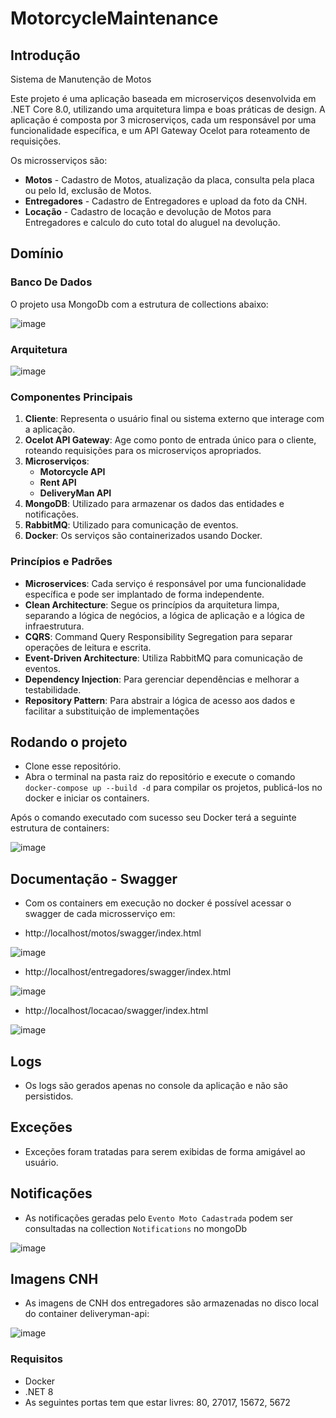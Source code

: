 
# MotorcycleMaintenance

## Introdução

Sistema de Manutenção de Motos 

Este projeto é uma aplicação baseada em microserviços desenvolvida em .NET Core 8.0, utilizando uma arquitetura limpa e boas práticas de design. A aplicação é composta por 3 microserviços, cada um responsável por uma funcionalidade específica, e um API Gateway Ocelot para roteamento de requisições.

Os microsserviços são:
- **Motos** - Cadastro de Motos, atualização da placa, consulta pela placa ou pelo Id, exclusão de Motos.
- **Entregadores** - Cadastro de Entregadores e upload da foto da CNH.
- **Locação** - Cadastro de locação e devolução de Motos para Entregadores e calculo do cuto total do aluguel na devolução.

## Domínio

### Banco De Dados

O projeto usa MongoDb com a estrutura de collections abaixo:

![image](https://github.com/user-attachments/assets/5aeb1c43-b160-48f7-b90d-c17c6bb3710f)

### Arquitetura

![image](https://github.com/user-attachments/assets/1cec62a2-0118-4c21-a507-35ad02c66723)

### Componentes Principais

1. **Cliente**: Representa o usuário final ou sistema externo que interage com a aplicação.
2. **Ocelot API Gateway**: Age como ponto de entrada único para o cliente, roteando requisições para os microserviços apropriados.
3. **Microserviços**:
   - **Motorcycle API**
   - **Rent API**
   - **DeliveryMan API**
4. **MongoDB**: Utilizado para armazenar os dados das entidades e notificações.
5. **RabbitMQ**: Utilizado para comunicação de eventos.
6. **Docker**: Os serviços são containerizados usando Docker.

### Princípios e Padrões

- **Microservices**: Cada serviço é responsável por uma funcionalidade específica e pode ser implantado de forma independente.
- **Clean Architecture**: Segue os princípios da arquitetura limpa, separando a lógica de negócios, a lógica de aplicação e a lógica de infraestrutura.
- **CQRS**: Command Query Responsibility Segregation para separar operações de leitura e escrita.
- **Event-Driven Architecture**: Utiliza RabbitMQ para comunicação de eventos.
- **Dependency Injection**: Para gerenciar dependências e melhorar a testabilidade.
- **Repository Pattern**: Para abstrair a lógica de acesso aos dados e facilitar a substituição de implementações 

## Rodando o projeto

- Clone esse repositório.
- Abra o terminal na pasta raiz do repositório e execute o comando `docker-compose up --build -d` para compilar os projetos, publicá-los no docker e iniciar os containers.

Após o comando executado com sucesso seu Docker terá a seguinte estrutura de containers:

![image](https://github.com/user-attachments/assets/c88f06d2-7563-476e-9dfe-f24f57b99a68)

## Documentação - Swagger

- Com os containers em execução no docker é possível acessar o swagger de cada microsserviço em:

- http://localhost/motos/swagger/index.html

![image](https://github.com/user-attachments/assets/19acaca9-b9ee-49b5-b92d-486f73a73eb8)

- http://localhost/entregadores/swagger/index.html

![image](https://github.com/user-attachments/assets/bb9db49f-d913-47c0-a19a-e9c5eded9bdf)

- http://localhost/locacao/swagger/index.html

![image](https://github.com/user-attachments/assets/81a64e69-423f-40c4-a029-4e2d68d05a9c)

## Logs

- Os logs são gerados apenas no console da aplicação e não são persistidos.

## Exceções

- Exceções foram tratadas para serem exibidas de forma amigável ao usuário.

## Notificações

- As notificações geradas pelo `Evento Moto Cadastrada` podem ser consultadas na collection `Notifications` no mongoDb

![image](https://github.com/user-attachments/assets/3ccbd90b-80b9-482b-976c-0eecb255077e)

## Imagens CNH

- As imagens de CNH dos entregadores são armazenadas no disco local do container deliveryman-api:

![image](https://github.com/user-attachments/assets/4078f55f-6f12-4440-8fa0-a9b10eef8be9)

### Requisitos

- Docker
- .NET 8
- As seguintes portas tem que estar livres: 80, 27017, 15672, 5672
